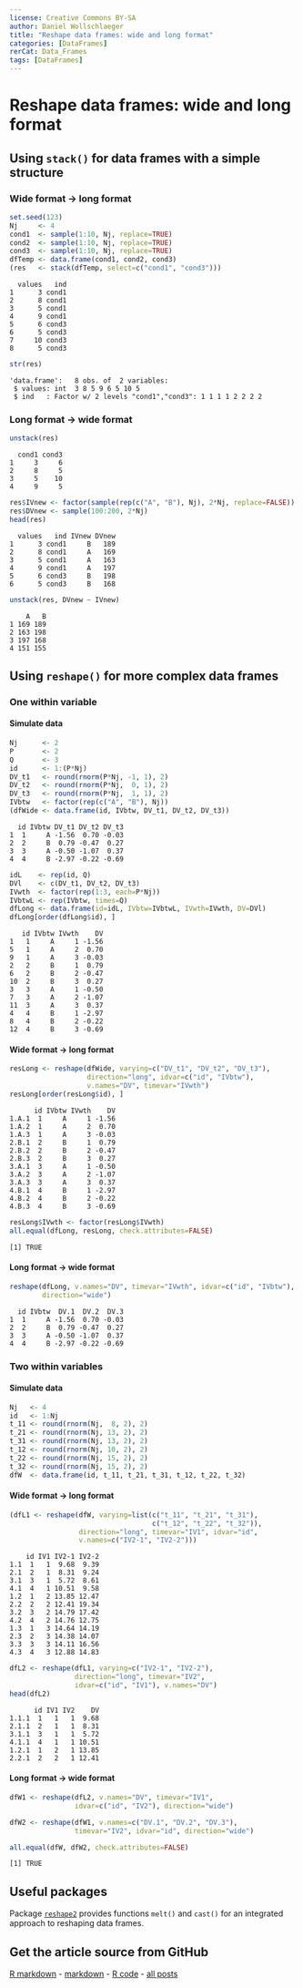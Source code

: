 ```yaml
---
license: Creative Commons BY-SA
author: Daniel Wollschlaeger
title: "Reshape data frames: wide and long format"
categories: [DataFrames]
rerCat: Data_Frames
tags: [DataFrames]
---
```


Reshape data frames: wide and long format
=========================

Using `stack()` for data frames with a simple structure
-------------------------

### Wide format -> long format


```r
set.seed(123)
Nj     <- 4
cond1  <- sample(1:10, Nj, replace=TRUE)
cond2  <- sample(1:10, Nj, replace=TRUE)
cond3  <- sample(1:10, Nj, replace=TRUE)
dfTemp <- data.frame(cond1, cond2, cond3)
(res   <- stack(dfTemp, select=c("cond1", "cond3")))
```

```
  values   ind
1      3 cond1
2      8 cond1
3      5 cond1
4      9 cond1
5      6 cond3
6      5 cond3
7     10 cond3
8      5 cond3
```

```r
str(res)
```

```
'data.frame':	8 obs. of  2 variables:
 $ values: int  3 8 5 9 6 5 10 5
 $ ind   : Factor w/ 2 levels "cond1","cond3": 1 1 1 1 2 2 2 2
```

### Long format -> wide format


```r
unstack(res)
```

```
  cond1 cond3
1     3     6
2     8     5
3     5    10
4     9     5
```


```r
res$IVnew <- factor(sample(rep(c("A", "B"), Nj), 2*Nj, replace=FALSE))
res$DVnew <- sample(100:200, 2*Nj)
head(res)
```

```
  values   ind IVnew DVnew
1      3 cond1     B   189
2      8 cond1     A   169
3      5 cond1     A   163
4      9 cond1     A   197
5      6 cond3     B   198
6      5 cond3     B   168
```

```r
unstack(res, DVnew ~ IVnew)
```

```
    A   B
1 169 189
2 163 198
3 197 168
4 151 155
```

Using `reshape()` for more complex data frames
-------------------------

### One within variable

#### Simulate data


```r
Nj      <- 2
P       <- 2
Q       <- 3
id      <- 1:(P*Nj)
DV_t1   <- round(rnorm(P*Nj, -1, 1), 2)
DV_t2   <- round(rnorm(P*Nj,  0, 1), 2)
DV_t3   <- round(rnorm(P*Nj,  1, 1), 2)
IVbtw   <- factor(rep(c("A", "B"), Nj))
(dfWide <- data.frame(id, IVbtw, DV_t1, DV_t2, DV_t3))
```

```
  id IVbtw DV_t1 DV_t2 DV_t3
1  1     A -1.56  0.70 -0.03
2  2     B  0.79 -0.47  0.27
3  3     A -0.50 -1.07  0.37
4  4     B -2.97 -0.22 -0.69
```


```r
idL    <- rep(id, Q)
DVl    <- c(DV_t1, DV_t2, DV_t3)
IVwth  <- factor(rep(1:3, each=P*Nj))
IVbtwL <- rep(IVbtw, times=Q)
dfLong <- data.frame(id=idL, IVbtw=IVbtwL, IVwth=IVwth, DV=DVl)
dfLong[order(dfLong$id), ]
```

```
   id IVbtw IVwth    DV
1   1     A     1 -1.56
5   1     A     2  0.70
9   1     A     3 -0.03
2   2     B     1  0.79
6   2     B     2 -0.47
10  2     B     3  0.27
3   3     A     1 -0.50
7   3     A     2 -1.07
11  3     A     3  0.37
4   4     B     1 -2.97
8   4     B     2 -0.22
12  4     B     3 -0.69
```

#### Wide format -> long format


```r
resLong <- reshape(dfWide, varying=c("DV_t1", "DV_t2", "DV_t3"),
                   direction="long", idvar=c("id", "IVbtw"),
                   v.names="DV", timevar="IVwth")
resLong[order(resLong$id), ]
```

```
      id IVbtw IVwth    DV
1.A.1  1     A     1 -1.56
1.A.2  1     A     2  0.70
1.A.3  1     A     3 -0.03
2.B.1  2     B     1  0.79
2.B.2  2     B     2 -0.47
2.B.3  2     B     3  0.27
3.A.1  3     A     1 -0.50
3.A.2  3     A     2 -1.07
3.A.3  3     A     3  0.37
4.B.1  4     B     1 -2.97
4.B.2  4     B     2 -0.22
4.B.3  4     B     3 -0.69
```


```r
resLong$IVwth <- factor(resLong$IVwth)
all.equal(dfLong, resLong, check.attributes=FALSE)
```

```
[1] TRUE
```

#### Long format -> wide format


```r
reshape(dfLong, v.names="DV", timevar="IVwth", idvar=c("id", "IVbtw"),
        direction="wide")
```

```
  id IVbtw  DV.1  DV.2  DV.3
1  1     A -1.56  0.70 -0.03
2  2     B  0.79 -0.47  0.27
3  3     A -0.50 -1.07  0.37
4  4     B -2.97 -0.22 -0.69
```

### Two within variables

#### Simulate data


```r
Nj   <- 4
id   <- 1:Nj
t_11 <- round(rnorm(Nj,  8, 2), 2)
t_21 <- round(rnorm(Nj, 13, 2), 2)
t_31 <- round(rnorm(Nj, 13, 2), 2)
t_12 <- round(rnorm(Nj, 10, 2), 2)
t_22 <- round(rnorm(Nj, 15, 2), 2)
t_32 <- round(rnorm(Nj, 15, 2), 2)
dfW  <- data.frame(id, t_11, t_21, t_31, t_12, t_22, t_32)
```

#### Wide format -> long format


```r
(dfL1 <- reshape(dfW, varying=list(c("t_11", "t_21", "t_31"),
                                   c("t_12", "t_22", "t_32")),
                 direction="long", timevar="IV1", idvar="id",
                 v.names=c("IV2-1", "IV2-2")))
```

```
    id IV1 IV2-1 IV2-2
1.1  1   1  9.68  9.39
2.1  2   1  8.31  9.24
3.1  3   1  5.72  8.61
4.1  4   1 10.51  9.58
1.2  1   2 13.85 12.47
2.2  2   2 12.41 19.34
3.2  3   2 14.79 17.42
4.2  4   2 14.76 12.75
1.3  1   3 14.64 14.19
2.3  2   3 14.38 14.07
3.3  3   3 14.11 16.56
4.3  4   3 12.88 14.83
```


```r
dfL2 <- reshape(dfL1, varying=c("IV2-1", "IV2-2"),
				direction="long", timevar="IV2",
				idvar=c("id", "IV1"), v.names="DV")
head(dfL2)
```

```
      id IV1 IV2    DV
1.1.1  1   1   1  9.68
2.1.1  2   1   1  8.31
3.1.1  3   1   1  5.72
4.1.1  4   1   1 10.51
1.2.1  1   2   1 13.85
2.2.1  2   2   1 12.41
```

#### Long format -> wide format


```r
dfW1 <- reshape(dfL2, v.names="DV", timevar="IV1",
                idvar=c("id", "IV2"), direction="wide")
```


```r
dfW2 <- reshape(dfW1, v.names=c("DV.1", "DV.2", "DV.3"),
                timevar="IV2", idvar="id", direction="wide")

all.equal(dfW, dfW2, check.attributes=FALSE)
```

```
[1] TRUE
```

Useful packages
-------------------------

Package [`reshape2`](http://cran.r-project.org/package=reshape2) provides functions `melt()` and `cast()` for an integrated approach to reshaping data frames.

Get the article source from GitHub
----------------------------------------------

[R markdown](https://github.com/dwoll/RExRepos/raw/master/Rmd/dfReshape.Rmd) - [markdown](https://github.com/dwoll/RExRepos/raw/master/md/dfReshape.md) - [R code](https://github.com/dwoll/RExRepos/raw/master/R/dfReshape.R) - [all posts](https://github.com/dwoll/RExRepos/)
